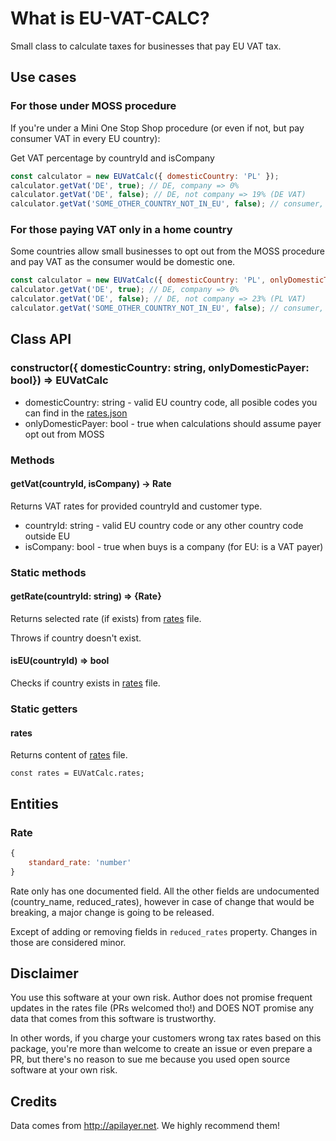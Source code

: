# What is EU-VAT-CALC?
Small class to calculate taxes for businesses that pay EU VAT tax.

## Use cases
### For those under MOSS procedure
If you're under a Mini One Stop Shop procedure (or even if not, but pay consumer VAT in every EU country):

Get VAT percentage by countryId and isCompany
```javascript
const calculator = new EUVatCalc({ domesticCountry: 'PL' });
calculator.getVat('DE', true); // DE, company => 0%
calculator.getVat('DE', false); // DE, not company => 19% (DE VAT)
calculator.getVat('SOME_OTHER_COUNTRY_NOT_IN_EU', false); // consumer, not in EU => 0%
```

### For those paying VAT only in a home country
Some countries allow small businesses to opt out from the MOSS procedure and pay VAT as the consumer would be domestic one.

```javascript
const calculator = new EUVatCalc({ domesticCountry: 'PL', onlyDomesticTaxPayer: true });
calculator.getVat('DE', true); // DE, company => 0%
calculator.getVat('DE', false); // DE, not company => 23% (PL VAT)
calculator.getVat('SOME_OTHER_COUNTRY_NOT_IN_EU', false); // consumer, not in EU => 0%
```

## Class API
### constructor({ domesticCountry: string, onlyDomesticPayer: bool}) => EUVatCalc
- domesticCountry: string - valid EU country code, all posible codes you can find in the [rates.json](src/res/rates.json)
- onlyDomesticPayer: bool - true when calculations should assume payer opt out from MOSS

### Methods
#### getVat(countryId, isCompany) -> Rate
Returns VAT rates for provided countryId and customer type.
- countryId: string - valid EU country code or any other country code outside EU
- isCompany: bool - true when buys is a company (for EU: is a VAT payer)

### Static methods
#### getRate(countryId: string) => {Rate}
Returns selected rate (if exists) from [rates](src/res/rates.json) file.

Throws if country doesn't exist.

#### isEU(countryId) => bool
Checks if country exists in [rates](src/res/rates.json) file. 

### Static getters
#### rates
Returns content of [rates](src/res/rates.json) file.

```
const rates = EUVatCalc.rates;
```

## Entities
### Rate
```javascript
{
    standard_rate: 'number'
}
```

Rate only has one documented field. All the other fields are undocumented (country_name, reduced_rates),
however in case of change that would be breaking, a major change is going to be released.

Except of adding or removing fields in `reduced_rates` property. Changes in those are considered minor.

## Disclaimer
You use this software at your own risk. Author does not promise frequent updates in the rates file (PRs welcomed tho!)
and DOES NOT promise any data that comes from this software is trustworthy.

In other words, if you charge your customers wrong tax rates based on this package,
you're more than welcome to create an issue or even prepare a PR, but there's no reason to sue me because you used
open source software at your own risk.

## Credits
Data comes from http://apilayer.net. We highly recommend them!

